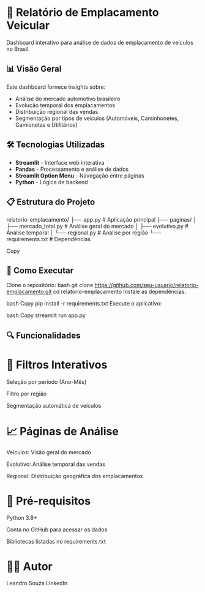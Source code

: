 # 🚗 Relatório de Emplacamento Veicular

Dashboard interativo para análise de dados de emplacamento de veículos no Brasil.

## 📊 Visão Geral

Este dashboard fornece insights sobre:
- Análise do mercado automotivo brasileiro
- Evolução temporal dos emplacamentos
- Distribuição regional das vendas
- Segmentação por tipos de veículos (Automóveis, Caminhonetes, Camionetas e Utilitários)

## 🛠️ Tecnologias Utilizadas

- **Streamlit** - Interface web interativa
- **Pandas** - Processamento e análise de dados
- **Streamlit Option Menu** - Navegação entre páginas
- **Python** - Lógica de backend

## 📋 Estrutura do Projeto

relatorio-emplacamento/
├── app.py # Aplicação principal
├── paginas/
│ ├── mercado_total.py # Análise geral do mercado
│ ├── evolutivo.py # Análise temporal
│ └── regional.py # Análise por região
└── requirements.txt # Dependências

Copy

## 🚀 Como Executar

Clone o repositório:
bash
git clone https://github.com/seu-usuario/relatorio-emplacamento.git
cd relatorio-emplacamento
Instale as dependências:

bash
Copy
pip install -r requirements.txt
Execute o aplicativo:

bash
Copy
streamlit run app.py
## 🔍 Funcionalidades
# 📌 Filtros Interativos
Seleção por período (Ano-Mês)

Filtro por região

Segmentação automática de veículos

# 📈 Páginas de Análise
Veículos: Visão geral do mercado

Evolutivo: Análise temporal das vendas

Regional: Distribuição geográfica dos emplacamentos

# 📌 Pré-requisitos
Python 3.8+

Conta no GitHub para acessar os dados

Bibliotecas listadas no requirements.txt

# 👨‍💻 Autor
Leandro Souza
LinkedIn
